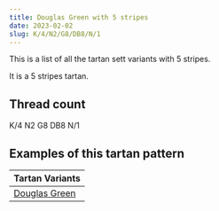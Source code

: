 ```yaml
---
title: Douglas Green with 5 stripes
date: 2023-02-02
slug: K/4/N2/G8/DB8/N/1
---
```

This is a list of all the tartan sett variants with 5 stripes.

It is a 5 stripes tartan.


## Thread count
K/4 N2 G8 DB8 N/1

## Examples of this tartan pattern

| Tartan Variants |
|---------------|
| [Douglas Green](/variants/k/4/n2/g8/db8/n/1-db000064-g004c00-k000000-nd0d0d0)||
